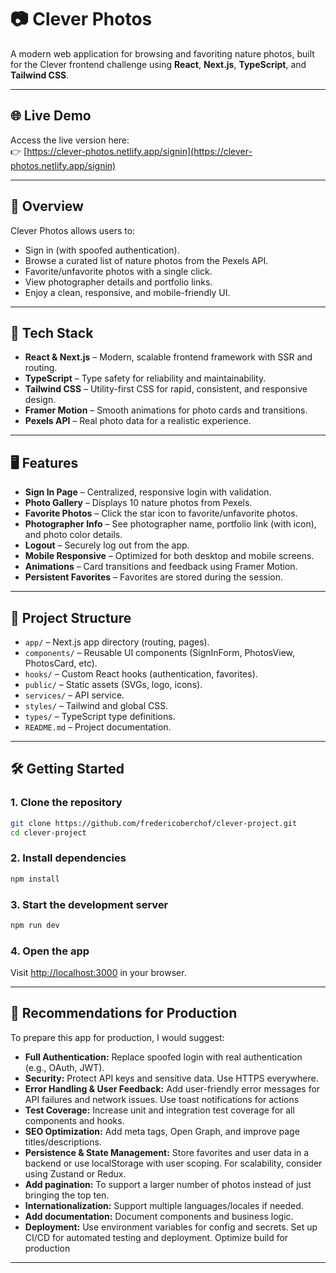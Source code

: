 # 📷 Clever Photos

A modern web application for browsing and favoriting nature photos, built for the Clever frontend challenge using **React**, **Next.js**, **TypeScript**, and **Tailwind CSS**.

---

## 🌐 Live Demo

Access the live version here:  
👉 [https://clever-photos.netlify.app/signin](https://clever-photos.netlify.app/signin)

---

## 📌 Overview

Clever Photos allows users to:

- Sign in (with spoofed authentication).
- Browse a curated list of nature photos from the Pexels API.
- Favorite/unfavorite photos with a single click.
- View photographer details and portfolio links.
- Enjoy a clean, responsive, and mobile-friendly UI.

---

## 🚀 Tech Stack

- **React & Next.js** – Modern, scalable frontend framework with SSR and routing.
- **TypeScript** – Type safety for reliability and maintainability.
- **Tailwind CSS** – Utility-first CSS for rapid, consistent, and responsive design.
- **Framer Motion** – Smooth animations for photo cards and transitions.
- **Pexels API** – Real photo data for a realistic experience.

---

## 🖥️ Features

- **Sign In Page** – Centralized, responsive login with validation.
- **Photo Gallery** – Displays 10 nature photos from Pexels.
- **Favorite Photos** – Click the star icon to favorite/unfavorite photos.
- **Photographer Info** – See photographer name, portfolio link (with icon), and photo color details.
- **Logout** – Securely log out from the app.
- **Mobile Responsive** – Optimized for both desktop and mobile screens.
- **Animations** – Card transitions and feedback using Framer Motion.
- **Persistent Favorites** – Favorites are stored during the session.

---

## 📁 Project Structure

- `app/` – Next.js app directory (routing, pages).
- `components/` – Reusable UI components (SignInForm, PhotosView, PhotosCard, etc).
- `hooks/` – Custom React hooks (authentication, favorites).
- `public/` – Static assets (SVGs, logo, icons).
- `services/` – API service.
- `styles/` – Tailwind and global CSS.
- `types/` – TypeScript type definitions.
- `README.md` – Project documentation.

---

## 🛠️ Getting Started

### 1. Clone the repository

```bash
git clone https://github.com/fredericoberchof/clever-project.git
cd clever-project
```

### 2. Install dependencies

```bash
npm install
```

### 3. Start the development server

```bash
npm run dev
```

### 4. Open the app

Visit [http://localhost:3000](http://localhost:3000) in your browser.

---

## 🚀 Recommendations for Production

To prepare this app for production, I would suggest:

- **Full Authentication:** Replace spoofed login with real authentication (e.g., OAuth, JWT).
- **Security:** Protect API keys and sensitive data. Use HTTPS everywhere.
- **Error Handling & User Feedback:** Add user-friendly error messages for API failures and network issues. Use toast notifications for actions
- **Test Coverage:** Increase unit and integration test coverage for all components and hooks.
- **SEO Optimization:** Add meta tags, Open Graph, and improve page titles/descriptions.
- **Persistence & State Management:** Store favorites and user data in a backend or use localStorage with user scoping. For scalability, consider using Zustand or Redux.
- **Add pagination:** To support a larger number of photos instead of just bringing the top ten.
- **Internationalization:** Support multiple languages/locales if needed.
- **Add documentation:** Document components and business logic.
- **Deployment:** Use environment variables for config and secrets. Set up CI/CD for automated testing and deployment. Optimize build for production

---
